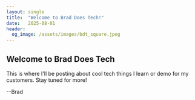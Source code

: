 ```yaml
---
layout: single
title:  "Welcome to Brad Does Tech!"
date:   2025-08-01
header:
  og_image: /assets/images/bdt_square.jpeg
---
```

## Welcome to Brad Does Tech

This is where I'll be posting about cool tech things I learn or demo for my customers.  Stay tuned for more!

--Brad
